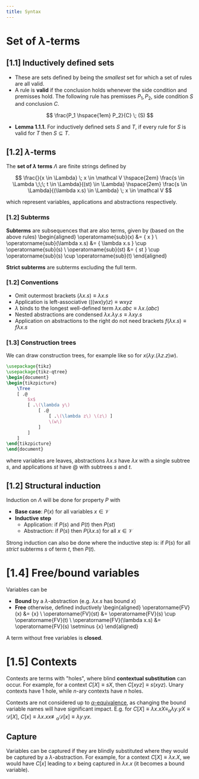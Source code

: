 ```yaml
---
title: Syntax
---
```


# Set of $\lambda$-terms

## [1.1] Inductively defined sets

* These are sets defined by being the *smallest* set for which a set of rules
  are all valid.
* A rule is **valid** if the conclusion holds whenever the side condition and
  premisses hold. The following rule has premisses $P_1, P_2$, side condition
  $S$ and conclusion $C$.

$$
\frac{P_1 \hspace{1em} P_2}{C} \; (S)
$$

* **Lemma 1.1.1.** For inductively defined sets $S$ and $T$, if every rule for
  $S$ is valid for $T$ then $S \subseteq T$.

## [1.2] $\lambda$-terms

The **set of $\lambda$ terms** $\Lambda$ are finite strings defined by

$$
\frac{}{x \in \Lambda} \; x \in \mathcal V
\hspace{2em}
\frac{s \in \Lambda \;\;\; t \in \Lambda}{(st) \in \Lambda}
\hspace{2em}
\frac{s \in \Lambda}{(\lambda x.s) \in \Lambda} \; x \in \mathcal V
$$

which represent variables, applications and abstractions respectively.

### [1.2] Subterms

**Subterms** are subsequences that are also terms, given by (based on the above
rules)
\begin{aligned}
\operatorname{sub}(x) &= \{ x \} \\
\operatorname{sub}(\lambda x.s) &= \{ \lambda x.s \} \cup \operatorname{sub}(s) \\
\operatorname{sub}(st) &=
\{ st \} \cup \operatorname{sub}(s) \cup \operatorname{sub}(t)
\end{aligned}

**Strict subterms** are subterms excluding the full term.

### [1.2] Conventions

* Omit outermost brackets $(\lambda x.s) \equiv \lambda x.s$
* Application is left-associative $(((wx)y)z) \equiv wxyz$
* $\lambda$ binds to the longest well-defined term
  $\lambda x.abc \equiv \lambda x.(abc)$
* Nested abstractions are condensed $\lambda x.\lambda y.s\equiv \lambda xy.s$
* Application on abstractions to the right do not need brackets
  $f(\lambda x.s) \equiv f\lambda x.s$

### [1.3] Construction trees

We can draw construction trees, for example like so for
$x(\lambda y.(\lambda z.z)w)$.

```{.tex style="width:15%;margin-left:auto;margin-right:auto"}
\usepackage{tikz}
\usepackage{tikz-qtree}
\begin{document}
\begin{tikzpicture}
	\Tree
	[ .@
		$x$
		[ .\(\lambda y\)
			[ .@
				[ .\(\lambda z\) \(z\) ]
				\(w\)
			]
		]
	]
\end{tikzpicture}
\end{document}
```

where variables are leaves, abstractions $\lambda x.s$ have $\lambda x$ with a
single subtree $s$, and applications $st$ have $@$ with subtrees $s$ and $t$.

## [1.2] Structural induction

Induction on $\Lambda$ will be done for property $P$ with

* **Base case**: $P(x)$ for all variables $x \in \mathcal V$
* **Inductive step**
	* Application: if $P(s)$ and $P(t)$ then $P(st)$
	* Abstraction: if $P(s)$ then $P(\lambda x.s)$ for all $x \in \mathcal V$

Strong induction can also be done where the inductive step is: if $P(s)$ for all
*strict* subterms $s$ of term $t$, then $P(t)$.

# [1.4] Free/bound variables

Variables can be

* **Bound** by a $\lambda$-abstraction (e.g. $\lambda x.s$ has bound $x$)
* **Free** otherwise, defined inductively
\begin{aligned}
\operatorname{FV}(x) &= \{x\} \\
\operatorname{FV}(st) &= \operatorname{FV}(s) \cup \operatorname{FV}(t) \\
\operatorname{FV}(\lambda x.s) &= \operatorname{FV}(s) \setminus \{x\}
\end{aligned}

A term without free variables is **closed**.

# [1.5] Contexts

Contexts are terms with "holes", where blind **contextual substitution** can
occur. For example, for a context $C[X] \equiv sX$, then
$C[xyz] \equiv s(xyz)$. Unary contexts have 1 hole, while $n$-ary
contexts have $n$ holes.

Contexts are not considered up to
[$\alpha$-equivalence](theories.html#alpha-conversion), as changing the bound
variable names will have significant impact. E.g. for
$C[X] \equiv \lambda x.xX \equiv_\alpha \lambda y.yX \equiv \mathcal
D[X]$,
$C[x] \equiv \lambda x.xx \not\equiv_\alpha \mathcal D[x] \equiv
\lambda y.yx$.

## Capture

Variables can be captured if they are blindly substituted where they would be
captured by a $\lambda$-abstraction. For example, for a context
$C[X] \equiv \lambda x.X$, we would have $C[x]$ leading to $x$
being captured in $\lambda x.x$ (it becomes a bound variable).
